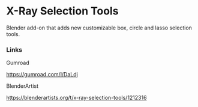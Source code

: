 # X-Ray Selection Tools
Blender add-on that adds new customizable box, circle and lasso selection tools.

### Links
Gumroad 

https://gumroad.com/l/DaLdj

BlenderArtist

https://blenderartists.org/t/x-ray-selection-tools/1212316
